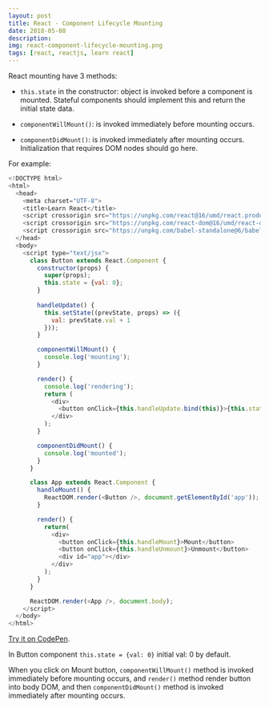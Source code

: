 ```yaml
---
layout: post
title: React - Component Lifecycle Mounting
date: 2018-05-08
description: 
img: react-component-lifecycle-mounting.png
tags: [react, reactjs, learn react]
---
```


React mounting have 3 methods:

* `this.state` in the constructor: object is invoked before a component is mounted. Stateful components should implement this and return the initial state data.

* `componentWillMount()`: is invoked immediately before mounting occurs.

* `componentDidMount()`: is invoked immediately after mounting occurs. Initialization that requires DOM nodes should go here.

For example: 

```javascript
<!DOCTYPE html>
<html>
  <head>
    <meta charset="UTF-8">
    <title>Learn React</title>
    <script crossorigin src="https://unpkg.com/react@16/umd/react.production.min.js"></script>
    <script crossorigin src="https://unpkg.com/react-dom@16/umd/react-dom.production.min.js"></script>
    <script crossorigin src="https://unpkg.com/babel-standalone@6/babel.min.js"></script>
  </head>
  <body>
    <script type="text/jsx">
      class Button extends React.Component {
        constructor(props) {
          super(props);
          this.state = {val: 0};
        }
        
        handleUpdate() {
          this.setState((prevState, props) => ({
            val: prevState.val + 1
          })); 
        }

        componentWillMount() {
          console.log('mounting');
        }

        render() {
          console.log('rendering');
          return (
            <div>
              <button onClick={this.handleUpdate.bind(this)}>{this.state.val}</button>
            </div>
          );
        }

        componentDidMount() {
          console.log('mounted');
        }
      }

      class App extends React.Component {
        handleMount() {
          ReactDOM.render(<Button />, document.getElementById('app'));
        }

        render() {
          return(
            <div>
              <button onClick={this.handleMount}>Mount</button>
              <button onClick={this.handleUnmount}>Unmount</button>
              <div id="app"></div>
            </div>
          );
        }
      }

      ReactDOM.render(<App />, document.body);
    </script>
  </body>
</html>
```

[Try it on CodePen](https://codepen.io/Bunlong/pen/ELoEmj).

In Button component `this.state = {val: 0}` initial val: 0 by default.

When you click on Mount button, `componentWillMount()` method is invoked immediately before mounting occurs, and `render()` method render button into body DOM, and then `componentDidMount()` method is invoked immediately after mounting occurs.